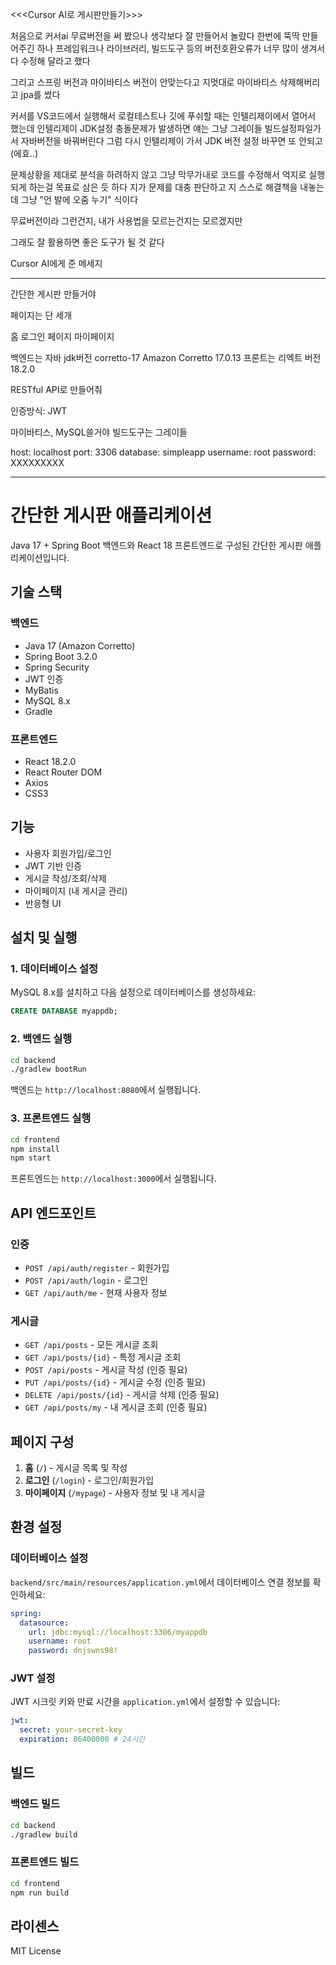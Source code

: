<<<Cursor AI로 게시판만들기>>>

처음으로 커서ai 무료버전을 써 봤으나 생각보다 잘 만들어서 놀랐다
한번에 뚝딱 만들어주긴 하나
프레임워크나 라이브러리, 빌드도구 등의 버전호환오류가 너무 많이 생겨서 다 수정해 달라고 했다

그리고 스프링 버전과 마이바티스 버전이 안맞는다고 지멋대로 마이바티스 삭제해버리고 jpa를 썼다

커서를 VS코드에서 실행해서 로컬테스트나 깃에 푸쉬할 때는 인텔리제이에서 열어서 했는데
인텔리제이 JDK설정 충돌문제가 발생하면
얘는 그냥 그레이들 빌드설정파일가서 자바버전을 바꿔버린다
그럼 다시 인텔리제이 가서 JDK 버전 설정 바꾸면 또 안되고(에효..)

문제상황을 제대로 분석을 하려하지 않고 그냥 막무가내로 코드를 수정해서 억지로 실행되게 하는걸 목표로 삼은 듯 하다
지가 문제를 대충 판단하고 지 스스로 해결책을 내놓는데 
그냥 "언 발에 오줌 누기" 식이다

무료버전이라 그런건지, 내가 사용법을 모르는건지는 모르겠지만

그래도 잘 활용하면 좋은 도구가 될 것 같다


Cursor AI에게 준 메세지
***********************************************
간단한 게시판 만들거야

페이지는 단 세개

홈
로그인 페이지
마이페이지

백엔드는 자바 jdk버전 corretto-17 Amazon Corretto 17.0.13
프론트는 리엑트 버전 18.2.0

RESTful API로 만들어줘

인증방식: JWT 

마이바티스, MySQL쓸거야
빌드도구는 그레이들

host: localhost
port: 3306
database: simpleapp
username: root
password: XXXXXXXXX

***********************************************



# 간단한 게시판 애플리케이션

Java 17 + Spring Boot 백엔드와 React 18 프론트엔드로 구성된 간단한 게시판 애플리케이션입니다.

## 기술 스택

### 백엔드
- Java 17 (Amazon Corretto)
- Spring Boot 3.2.0
- Spring Security
- JWT 인증
- MyBatis
- MySQL 8.x
- Gradle

### 프론트엔드
- React 18.2.0
- React Router DOM
- Axios
- CSS3

## 기능

- 사용자 회원가입/로그인
- JWT 기반 인증
- 게시글 작성/조회/삭제
- 마이페이지 (내 게시글 관리)
- 반응형 UI

## 설치 및 실행

### 1. 데이터베이스 설정

MySQL 8.x를 설치하고 다음 설정으로 데이터베이스를 생성하세요:

```sql
CREATE DATABASE myappdb;
```

### 2. 백엔드 실행

```bash
cd backend
./gradlew bootRun
```

백엔드는 `http://localhost:8080`에서 실행됩니다.

### 3. 프론트엔드 실행

```bash
cd frontend
npm install
npm start
```

프론트엔드는 `http://localhost:3000`에서 실행됩니다.

## API 엔드포인트

### 인증
- `POST /api/auth/register` - 회원가입
- `POST /api/auth/login` - 로그인
- `GET /api/auth/me` - 현재 사용자 정보

### 게시글
- `GET /api/posts` - 모든 게시글 조회
- `GET /api/posts/{id}` - 특정 게시글 조회
- `POST /api/posts` - 게시글 작성 (인증 필요)
- `PUT /api/posts/{id}` - 게시글 수정 (인증 필요)
- `DELETE /api/posts/{id}` - 게시글 삭제 (인증 필요)
- `GET /api/posts/my` - 내 게시글 조회 (인증 필요)

## 페이지 구성

1. **홈** (`/`) - 게시글 목록 및 작성
2. **로그인** (`/login`) - 로그인/회원가입
3. **마이페이지** (`/mypage`) - 사용자 정보 및 내 게시글

## 환경 설정

### 데이터베이스 설정
`backend/src/main/resources/application.yml`에서 데이터베이스 연결 정보를 확인하세요:

```yaml
spring:
  datasource:
    url: jdbc:mysql://localhost:3306/myappdb
    username: root
    password: dnjswns98!
```

### JWT 설정
JWT 시크릿 키와 만료 시간을 `application.yml`에서 설정할 수 있습니다:

```yaml
jwt:
  secret: your-secret-key
  expiration: 86400000 # 24시간
```

## 빌드

### 백엔드 빌드
```bash
cd backend
./gradlew build
```

### 프론트엔드 빌드
```bash
cd frontend
npm run build
```

## 라이센스

MIT License 
